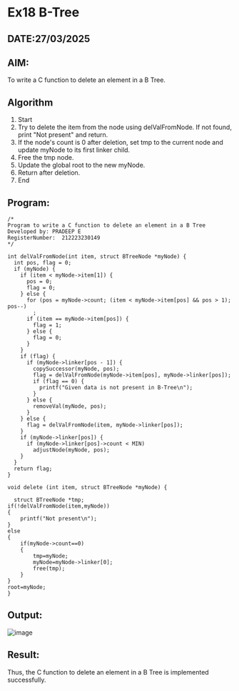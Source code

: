# Ex18 B-Tree
## DATE:27/03/2025
## AIM:
To write a C function to delete an element in a B Tree.
## Algorithm
1. Start 
2. Try to delete the item from the node using delValFromNode. If not found, print "Not present" and return. 
3. If the node's count is 0 after deletion, set tmp to the current node and update myNode to its first linker child. 
4. Free the tmp node. 
5. Update the global root to the new myNode. 
6. Return after deletion. 
7. End  

## Program:
```
/*
Program to write a C function to delete an element in a B Tree
Developed by: PRADEEP E
RegisterNumber:  212223230149
*/
```
```
int delValFromNode(int item, struct BTreeNode *myNode) {
  int pos, flag = 0;
  if (myNode) {
    if (item < myNode->item[1]) {
      pos = 0;
      flag = 0;
    } else {
      for (pos = myNode->count; (item < myNode->item[pos] && pos > 1); pos--)
        ;
      if (item == myNode->item[pos]) {
        flag = 1;
      } else {
        flag = 0;
      }
    }
    if (flag) {
      if (myNode->linker[pos - 1]) {
        copySuccessor(myNode, pos);
        flag = delValFromNode(myNode->item[pos], myNode->linker[pos]);
        if (flag == 0) {
          printf("Given data is not present in B-Tree\n");
        }
      } else {
        removeVal(myNode, pos);
      }
    } else {
      flag = delValFromNode(item, myNode->linker[pos]);
    }
    if (myNode->linker[pos]) {
      if (myNode->linker[pos]->count < MIN)
        adjustNode(myNode, pos);
    }
  }
  return flag;
}

void delete (int item, struct BTreeNode *myNode) {
    
  struct BTreeNode *tmp;
if(!delValFromNode(item,myNode))
{
    printf("Not present\n");
}
else
{
    if(myNode->count==0)
    {
        tmp=myNode;
        myNode=myNode->linker[0];
        free(tmp);
    }
}
root=myNode;
}

```

## Output:

![image](https://github.com/user-attachments/assets/b31147ff-ce46-4393-9d13-1a92ca489251)


## Result:
Thus, the C function to delete an element in a B Tree is implemented successfully.
